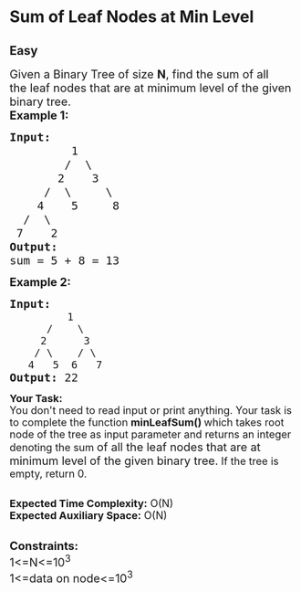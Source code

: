 # Sum of Leaf Nodes at Min Level
## Easy 
<div class="problem-statement">
                <p></p><p><span style="font-size:20px">Given a Binary Tree of size&nbsp;<strong>N</strong>, find&nbsp;the sum of all the&nbsp;leaf nodes that are at minimum level of the given binary tree.<br>
<strong>Example 1:</strong></span></p>

<pre><span style="font-size:20px"><strong>Input:</strong> 
         1
        /  \
       2    3
     /  \     \
    4    5     8 
  /  \ 
 7    2      
<strong>Output:</strong>
sum = 5 + 8 = 13</span></pre>

<p><strong><span style="font-size:20px">Example 2:</span></strong></p>

<pre><strong><span style="font-size:20px">Input: </span></strong>
            <span style="font-size:18px">1
&nbsp;     /    \
&nbsp;    2      3
&nbsp;   / \    / \
&nbsp;  4   5  6   7</span>
<strong><span style="font-size:20px">Output: </span></strong><span style="font-size:20px">22</span></pre>

<p><span style="font-size:18px"><strong>Your Task:</strong><br>
You don't need to read input or print anything. Your task is to complete the function <strong>minLeafSum()&nbsp;</strong>which takes root node of the tree as input parameter and returns an integer denoting the sum </span><span style="font-size:20px">of all the&nbsp;leaf nodes that are at minimum level of the given binary tree.</span><span style="font-size:18px"> If the tree is empty, return 0.&nbsp;</span><br>
&nbsp;</p>

<p><span style="font-size:18px"><strong>Expected Time Complexity:</strong>&nbsp;O(N)<br>
<strong>Expected Auxiliary Space:</strong>&nbsp;O(N)</span></p>

<p><br>
<span style="font-size:20px"><strong>Constraints:</strong><br>
1&lt;=N&lt;=10<sup>3</sup><br>
1&lt;=data on node&lt;=10<sup>3</sup></span><br>
<br>
&nbsp;</p>
 <p></p>
            </div>